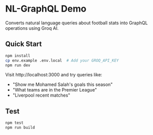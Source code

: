 # NL-GraphQL Demo

Converts natural language queries about football stats into GraphQL operations using Groq AI.

## Quick Start

```bash
npm install
cp env.example .env.local  # Add your GROQ_API_KEY
npm run dev
```

Visit http://localhost:3000 and try queries like:
- "Show me Mohamed Salah's goals this season"
- "What teams are in the Premier League"
- "Liverpool recent matches"

## Test

```bash
npm test
npm run build
```